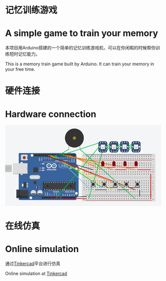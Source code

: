 # 记忆训练游戏

# A simple game to train your memory

本项目用Arduino搭建的一个简单的记忆训练游戏机，可以在你闲暇的时候帮你训练短时记忆能力。

This is a memory train game built by Arduino. It can train your memory in your free time.

# 硬件连接

# Hardware connection

![连线图](doc/Hardware_connection.png)

# 在线仿真

# Online simulation

通过[Tinkercad][Tinkercad]平台进行仿真

Online simulation at [Tinkercad][Tinkercad]




[Tinkercad]: https://www.tinkercad.com/things/lJ9IzHrUQGC    
